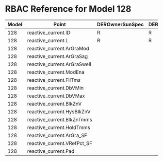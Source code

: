 # RBAC Reference for Model 128

| Model | Point | DEROwnerSunSpec | DERInstallerSunSpec | DERVendorSunSpec | ServiceProviderSunSpec | GridOperatorSunSpec |
|-------|-------|------------------|---------------------|------------------|------------------------|---------------------|
| 128 | reactive_current.ID | R | R | R | R | R |
| 128 | reactive_current.L | R | R | R | R | R |
| 128 | reactive_current.ArGraMod |  |  |  |  |  |
| 128 | reactive_current.ArGraSag |  |  |  |  |  |
| 128 | reactive_current.ArGraSwell |  |  |  |  |  |
| 128 | reactive_current.ModEna |  |  |  |  |  |
| 128 | reactive_current.FilTms |  |  |  |  |  |
| 128 | reactive_current.DbVMin |  |  |  |  |  |
| 128 | reactive_current.DbVMax |  |  |  |  |  |
| 128 | reactive_current.BlkZnV |  |  |  |  |  |
| 128 | reactive_current.HysBlkZnV |  |  |  |  |  |
| 128 | reactive_current.BlkZnTmms |  |  |  |  |  |
| 128 | reactive_current.HoldTmms |  |  |  |  |  |
| 128 | reactive_current.ArGra_SF |  |  |  |  |  |
| 128 | reactive_current.VRefPct_SF |  |  |  |  |  |
| 128 | reactive_current.Pad |  |  |  |  |  |
